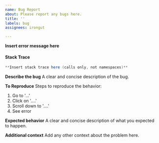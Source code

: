 ```yaml
---
name: Bug Report
about: Please report any bugs here.
title: ''
labels: bug
assignees: irongut

---
```


**Insert error message here**

#### Stack Trace
```c#
**Insert stack trace here (calls only, not namespaces)**
```

**Describe the bug**
A clear and concise description of the bug.

**To Reproduce**
Steps to reproduce the behavior:
1. Go to '...'
2. Click on '....'
3. Scroll down to '....'
4. See error

**Expected behavior**
A clear and concise description of what you expected to happen.

**Additional context**
Add any other context about the problem here.
